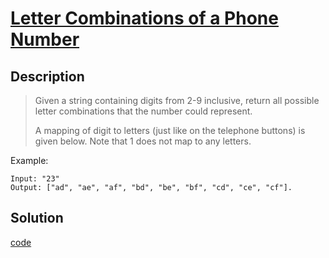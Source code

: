 # [Letter Combinations of a Phone Number](https://leetcode.com/problems/letter-combinations-of-a-phone-number/)

## Description
>Given a string containing digits from 2-9 inclusive, return all possible letter combinations that the number could represent.
>
> A mapping of digit to letters (just like on the telephone buttons) is given below. Note that 1 does not map to any letters.


Example:

```
Input: "23"
Output: ["ad", "ae", "af", "bd", "be", "bf", "cd", "ce", "cf"].
```

## Solution

[code](./letter_combination_of_phone_number.go)
